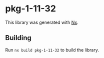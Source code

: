 # pkg-1-11-32

This library was generated with [Nx](https://nx.dev).

## Building

Run `nx build pkg-1-11-32` to build the library.

